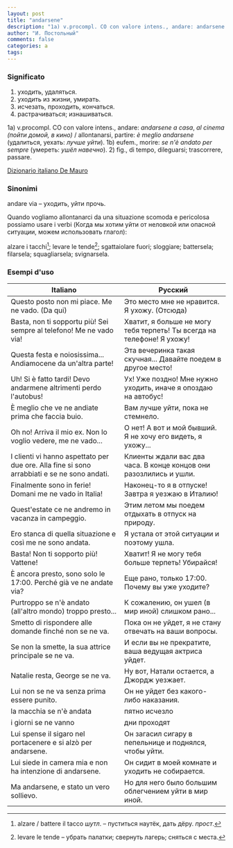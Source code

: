 ```yaml
---
layout: post
title: "andarsene"
description: "1a) v.procompl. CO con valore intens., andare: andarsene a casa, al cinema (пойти домой, в кино) / allontanarsi, partire: è meglio andarsene (удалиться, уехать: лучше уйти). 1b) eufem., morire: se n'è andato per sempre (умереть: ушёл навечно). 2) fig., di tempo, dileguarsi; trascorrere, passare."
author: "И. Постольный"
comments: false
categories: a
tags:
---
```


### Significato

1. уходить, удаляться.
2. уходить из жизни, умирать.
3. исчезать, проходить, кончаться.
4. растрачиваться; изнашиваться.

1a) v.procompl. CO con valore intens., andare: _andarsene a casa_, _al cinema (пойти домой, в кино)_ / allontanarsi, partire: _è meglio andarsene_ (удалиться, уехать: _лучше уйти_). 1b) eufem., morire: _se n'è andato per sempre_ (умереть: _ушёл навечно_). 2) fig., di tempo, dileguarsi; trascorrere, passare.

[Dizionario italiano De Mauro](https://dizionario.internazionale.it/parola/andarsene)

### Sinonimi

andare via – уходить, уйти прочь.

Quando vogliamo allontanarci da una situazione scomoda e pericolosa possiamo usare i verbi (Когда мы хотим уйти от неловкой или опасной ситуации, можем использовать глагол):

alzare i tacchi[^1]; levare le tende[^2]; sgattaiolare fuori; sloggiare; battersela; filarsela; squagliarsela; svignarsela.

### Esempi d'uso

| Italiano | Русский |
|----------|---------|
|Questo posto non mi piace. Me ne vado. (Da qui)|Это место мне не нравится. Я ухожу. (Отсюда)|
|Basta, non ti sopportu più! Sei sempre al telefono! Me ne vado via!|Хватит, я больше не могу тебя терпеть! Ты всегда на телефоне! Я ухожу!|
|Questa festa e noiosissima... Andiamocene da un'altra parte!|Эта вечеринка такая скучная... Давайте поедем в другое место!|
|Uh! Si è fatto tardi! Devo andarmene altrimenti perdo l'autobus!|Ух! Уже поздно! Мне нужно уходить, иначе я опоздаю на автобус!|
|È meglio che ve ne andiate prima che faccia buio.|Вам лучше уйти, пока не стемнело.|
|Oh no! Arriva il mio ex. Non lo voglio vedere, me ne vado...|О нет! А вот и мой бывший. Я не хочу его видеть, я ухожу...|
|I clienti vi hanno aspettato per due ore. Alla fine si sono arrabbiati e se ne sono andati.|Клиенты ждали вас два часа. В конце концов они разозлились и ушли.|
|Finalmente sono in ferie! Domani me ne vado in Italia!|Наконец-то я в отпуске! Завтра я уезжаю в Италию!|
|Quest'estate ce ne andremo in vacanza in campeggio.|Этим летом мы поедем отдыхать в отпуск на природу.|
|Ero stanca di quella situazione e così me ne sono andata.|Я устала от этой ситуации и поэтому ушла.|
|Basta! Non ti sopporto più! Vattene!|Хватит! Я не могу тебя больше терпеть! Убирайся!|
|È ancora presto, sono solo le 17:00. Perché già ve ne andate via?|Еще рано, только 17:00. Почему вы уже уходите?|
|Purtroppo se n'è andato (all'altro mondo) troppo presto...|К сожалению, он ушел (в мир иной) слишком рано...|
|Smetto di rispondere alle domande finché non se ne va.|Пока он не уйдет, я не стану отвечать на ваши вопросы.|
|Se non la smette, la sua attrice principale se ne va.|И если вы не прекратите, ваша ведущая актриса уйдет.|
|Natalie resta, George se ne va.|Ну вот, Натали остается, а Джордж уезжает.|
|Lui non se ne va senza prima essere punito.|Он не уйдет без какого-либо наказания.|
|la macchia se n'è andata| пятно исчезло|
|i giorni se ne vanno|дни проходят|
|Lui spense il sigaro nel portacenere e si alzò per andarsene.|Он загасил сигару в пепельнице и поднялся, чтобы уйти.|
|Lui siede in camera mia e non ha intenzione di andarsene.|Он сидит в моей комнате и уходить не собирается.|
| Ma andarsene, e stato un vero sollievo.|Но для него было большим облегчением уйти в мир иной.|

[^1]: alzare / battere il tacco _шутл_. – пуститься наутёк, дать дёру. _прост_.

[^2]: levare le tende – убрать палатки; свернуть лагерь; сняться с места.